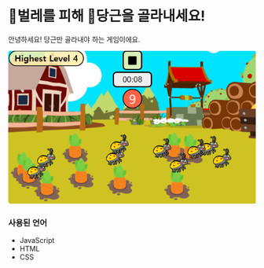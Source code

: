 # 💩벌레를 피해 🥕당근을 골라내세요!
안녕하세요! 당근만 골라내야 하는 게임이에요.

![carrotGame](./img/md_mainImg.png)

### 사용된 언어
- JavaScript
- HTML
- CSS

